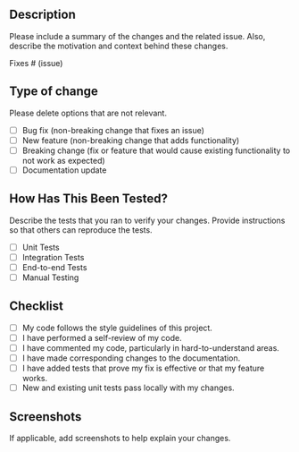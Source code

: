## Description
Please include a summary of the changes and the related issue. Also, describe the motivation and context behind these changes.

Fixes # (issue)

## Type of change
Please delete options that are not relevant.

- [ ] Bug fix (non-breaking change that fixes an issue)
- [ ] New feature (non-breaking change that adds functionality)
- [ ] Breaking change (fix or feature that would cause existing functionality to not work as expected)
- [ ] Documentation update

## How Has This Been Tested?
Describe the tests that you ran to verify your changes. Provide instructions so that others can reproduce the tests.

- [ ] Unit Tests
- [ ] Integration Tests
- [ ] End-to-end Tests
- [ ] Manual Testing

## Checklist
- [ ] My code follows the style guidelines of this project.
- [ ] I have performed a self-review of my code.
- [ ] I have commented my code, particularly in hard-to-understand areas.
- [ ] I have made corresponding changes to the documentation.
- [ ] I have added tests that prove my fix is effective or that my feature works.
- [ ] New and existing unit tests pass locally with my changes.

## Screenshots
If applicable, add screenshots to help explain your changes.
